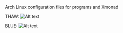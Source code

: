 Arch Linux configuration files for programs and Xmonad

THAW:
![Alt text](https://raw.github.com/windelicato/dotfiles/master/thaw_ss.png "THAW")

BLUE:
![Alt text](https://raw.github.com/windelicato/dotfiles/master/blue_ss.png "BLUE")
